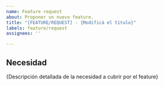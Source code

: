 ```yaml
---
name: Feature request
about: Proponer un nuevo feature.
title: "[FEATURE/REQUEST] - {Modificá el título}"
labels: feature/request
assignees: ''

---
```


## Necesidad
{Descripción detallada de la necesidad a cubrir por el feature}
